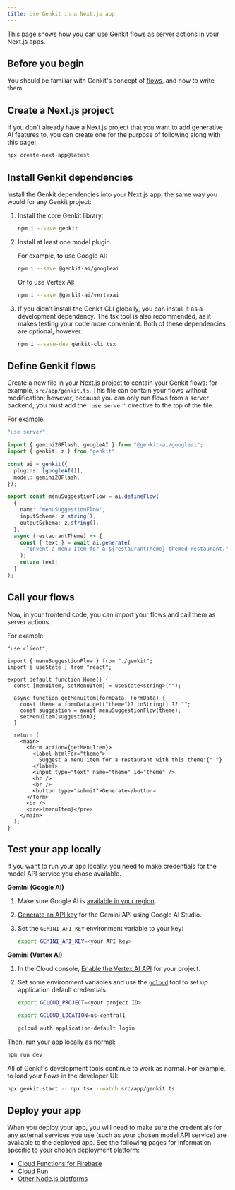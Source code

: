 ```yaml
---
title: Use Genkit in a Next.js app
---
```


This page shows how you can use Genkit flows as server actions in your Next.js
apps.

## Before you begin

You should be familiar with Genkit's concept of [flows](flows), and how to write
them.

## Create a Next.js project

If you don't already have a Next.js project that you want to add generative AI
features to, you can create one for the purpose of following along with this
page:

```bash
npx create-next-app@latest
```

## Install Genkit dependencies

Install the Genkit dependencies into your Next.js app, the same way you would
for any Genkit project:

1.  Install the core Genkit library:

    ```bash
    npm i --save genkit
    ```

1.  Install at least one model plugin.

    For example, to use Google AI:

    ```bash
    npm i --save @genkit-ai/googleai
    ```

    Or to use Vertex AI:

    ```bash
    npm i --save @genkit-ai/vertexai
    ```

1.  If you didn't install the Genkit CLI globally, you can install it as a
    development dependency. The tsx tool is also recommended, as it makes
    testing your code more convenient. Both of these dependencies are optional,
    however.

    ```bash
    npm i --save-dev genkit-cli tsx
    ```

## Define Genkit flows

Create a new file in your Next.js project to contain your Genkit flows: for
example, `src/app/genkit.ts`. This file can contain your flows without
modification; however, because you can only run flows from a server backend, you
must add the `'use server'` directive to the top of the file.

For example:

```ts
"use server";

import { gemini20Flash, googleAI } from "@genkit-ai/googleai";
import { genkit, z } from "genkit";

const ai = genkit({
  plugins: [googleAI()],
  model: gemini20Flash,
});

export const menuSuggestionFlow = ai.defineFlow(
  {
    name: "menuSuggestionFlow",
    inputSchema: z.string(),
    outputSchema: z.string(),
  },
  async (restaurantTheme) => {
    const { text } = await ai.generate(
      "Invent a menu item for a ${restaurantTheme} themed restaurant."
    );
    return text;
  }
);
```

## Call your flows

Now, in your frontend code, you can import your flows and call them as server
actions.

For example:

```tsx
"use client";

import { menuSuggestionFlow } from "./genkit";
import { useState } from "react";

export default function Home() {
  const [menuItem, setMenuItem] = useState<string>("");

  async function getMenuItem(formData: FormData) {
    const theme = formData.get("theme")?.toString() ?? "";
    const suggestion = await menuSuggestionFlow(theme);
    setMenuItem(suggestion);
  }

  return (
    <main>
      <form action={getMenuItem}>
        <label htmlFor="theme">
          Suggest a menu item for a restaurant with this theme:{" "}
        </label>
        <input type="text" name="theme" id="theme" />
        <br />
        <br />
        <button type="submit">Generate</button>
      </form>
      <br />
      <pre>{menuItem}</pre>
    </main>
  );
}
```

## Test your app locally

If you want to run your app locally, you need to make credentials for the model
API service you chose available.

**Gemini (Google AI)**

1.  Make sure Google AI is [available in your region](https://ai.google.dev/available_regions).

1.  [Generate an API key](https://aistudio.google.com/app/apikey) for the
    Gemini API using Google AI Studio.

1.  Set the `GEMINI_API_KEY` environment variable to your key:

    ```bash
    export GEMINI_API_KEY=<your API key>
    ```

**Gemini (Vertex AI)**

1.  In the Cloud console, [Enable the Vertex AI API](https://console.cloud.google.com/apis/library/aiplatform.googleapis.com?project=_)
    for your project.

1.  Set some environment variables and use the
    [`gcloud`](https://cloud.google.com/sdk/gcloud) tool to set up application
    default credentials:

    ```bash
    export GCLOUD_PROJECT=<your project ID>

    export GCLOUD_LOCATION=us-central1

    gcloud auth application-default login
    ```

Then, run your app locally as normal:

```bash
npm run dev
```

All of Genkit's development tools continue to work as normal. For example, to
load your flows in the developer UI:

```bash
npx genkit start -- npx tsx --watch src/app/genkit.ts
```

## Deploy your app

When you deploy your app, you will need to make sure the credentials for any
external services you use (such as your chosen model API service) are available
to the deployed app. See the following pages for information specific to your
chosen deployment platform:

- [Cloud Functions for Firebase](firebase)
- [Cloud Run](cloud-run)
- [Other Node.js platforms](deploy-node)
